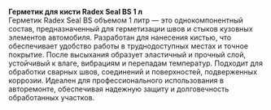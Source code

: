 **Герметик для кисти Radex Seal BS 1 л**  
Герметик Radex Seal BS объемом 1 литр — это однокомпонентный состав, предназначенный для герметизации швов и стыков кузовных элементов автомобиля. Разработан для нанесения кистью, что обеспечивает удобство работы в труднодоступных местах и точное покрытие. После высыхания образует эластичный и прочный слой, устойчивый к влаге, вибрациям и перепадам температур. Подходит для обработки сварных швов, соединений и поверхностей, подверженных коррозии. Идеален для профессионального использования в авторемонте, обеспечивая надежную защиту и долговечность обработанных участков.

